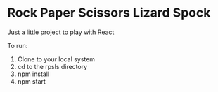 # Rock Paper Scissors Lizard Spock
Just a little project to play with React

To run:
1. Clone to your local system
2. cd to the rpsls directory
3. npm install
4. npm start
